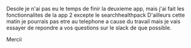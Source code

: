Desole je n'ai pas eu le temps de finir la deuxieme app, mais j'ai fait les fonctionnalites de la app 2 excepte le searchhealthpack
D'ailleurs cette matin je pourrais pas etre au telephone a cause du travail mais je vais essayer de repondre a vos questions sur le slack de que possible.

Mercii
